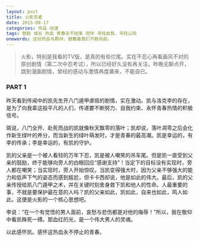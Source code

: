 ```yaml
---
layout: post
title: 火影忍者
date: 2015-08-17
categories: 作品 动漫
tags: 鼓励 成长 热血 青春永不结束 同伴 寻找自我，寻找认同
onewords: 这份热血与羁绊，鼓舞着我们不断向前。
---
```

> 火影，特别是我看的TV版，是真的有些烂尾。实在不忍心再看画风不对的原创剧情（第二次中忍考试），所以已经好久没有再关注。昨晚无聊点开，跳到漫画剧情，曾经的感动与激情再度袭来，不能自已。

### PART 1

昨天看到传闻中的凯先生开八门遁甲虐斑的剧情，实在激动。凯与洛克李的存在，是为了向我辈这般平凡的人们，传递要不断努力、自我约束、永怀青春热情的积极信号。

斑说，八门全开、赴死而战的凯就像秋天飘零的落叶；凯却说，落叶凋零之后会化作新生绿叶的养分，而当新生的绿叶萌发时，才是青春的最高潮。凯是幸运的，有李的传承；李是幸运的，有凯的守护。

凯的父亲是一个被人看轻的万年下忍，凯是被人嘲笑的吊车尾。但是凯一直受到父亲的鼓励，终于能够向旁人的白眼回应“感谢支持”！当定下的目标没有实现时，旁人都在嘲笑；当实现时，旁人开始惊叹。当凯变得强大时，因为父亲不够强大的能力和低声下气的姿态而感到尴尬，但卡卡西却说，他是如此的伟大。最后，凯的父亲传授给凯八门遁甲之术，并在关键时刻舍身救下凯和他人的性命。人最重要的事，不就是要保护最在意的人吗？凯的父亲如此，凯如此，自来也如此，鸣人如此。这便是火影的一个核心思想吧。

李说：“在一个有觉悟的男人面前，哀愁与悲伤都是对他的侮辱！”所以，我在敬仰中看凯殊死一搏。那血红的光，是一个伟大男人的灵魂。

以此感怀凯。感怀这热血永不停止的青春。